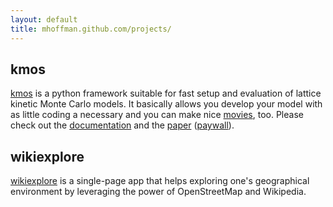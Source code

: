 ```yaml
---
layout: default
title: mhoffman.github.com/projects/
---
```


## kmos

[kmos](https://github.com/mhoffman/kmos) is a python framework suitable for fast setup and evaluation of lattice kinetic Monte  Carlo models. It basically allows you develop your model with as little coding a necessary and you can make nice [movies](https://www.youtube.com/watch?v=J8-Ion2I3eA), too. Please check out the [documentation](http://kmos.readthedocs.org/en/latest/) and the [paper](http://arxiv.org/pdf/1401.5278.pdf) ([paywall](http://www.sciencedirect.com/science/article/pii/S001046551400126X)).

## wikiexplore

[wikiexplore](http://wikiexplore.herokuapp.com/) is a single-page app that helps exploring one's geographical environment by leveraging the power of OpenStreetMap and Wikipedia.
